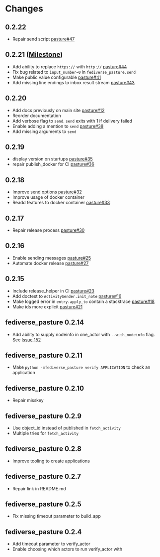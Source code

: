 <!--
SPDX-FileCopyrightText: 2024-2025 Helge

SPDX-License-Identifier: MIT
-->

# Changes

## 0.2.22

- Repair send script [pasture#47](https://codeberg.org/funfedidev/python_fediverse_pasture/issues/47)

## 0.2.21 ([Milestone](https://codeberg.org/funfedidev/python_fediverse_pasture/milestone/25834))

- Add ability to replace `https://` with `http://` [pasture#44](https://codeberg.org/funfedidev/python_fediverse_pasture/issues/44)
- Fix bug related to `input_number=0` in `fediverse_pasture.send`
- Make public value configurable [pasture#41](https://codeberg.org/funfedidev/python_fediverse_pasture/issues/41)
- Add missing line endings to inbox result stream [pasture#43](https://codeberg.org/funfedidev/python_fediverse_pasture/issues/43)

## 0.2.20

- Add docs previously on main site [pasture#12](https://codeberg.org/funfedidev/python_fediverse_pasture/issues/12)
- Reorder documentation
- Add verbose flag to `send`. `send` exits with 1 if delivery failed
- Enable adding a mention to `send` [pasture#38](https://codeberg.org/funfedidev/python_fediverse_pasture/issues/38)
- Add missing arguments to `send`

## 0.2.19

- display version on startups [pasture#35](https://codeberg.org/funfedidev/python_fediverse_pasture/issues/35)
- repair publish_docker for CI [pasture#36](https://codeberg.org/funfedidev/python_fediverse_pasture/issues/36)

## 0.2.18

- Improve send options [pasture#32](https://codeberg.org/funfedidev/python_fediverse_pasture/issues/32)
- Improve usage of docker container
- Readd features to docker container [oasture#33](https://codeberg.org/funfedidev/python_fediverse_pasture/issues/33)

## 0.2.17

- Repair release process [pasture#30](https://codeberg.org/funfedidev/python_fediverse_pasture/issues/30)

## 0.2.16

- Enable sending messages [pasture#25](https://codeberg.org/funfedidev/python_fediverse_pasture/issues/25)
- Automate docker release [pasture#27](https://codeberg.org/funfedidev/python_fediverse_pasture/issues/27)

## 0.2.15

- Include release_helper in CI [pasture#23](https://codeberg.org/funfedidev/python_fediverse_pasture/issues/23)
- Add doctest to `ActivitySender.init_note` [pasture#16](https://codeberg.org/funfedidev/python_fediverse_pasture/issues/16)
- Make logged error in `entry.apply_to` contain a stacktrace [pasture#18](https://codeberg.org/funfedidev/python_fediverse_pasture/issues/18)
- Make ids more explicit [pasture#21](https://codeberg.org/funfedidev/python_fediverse_pasture/issues/21)

## fediverse_pasture 0.2.14

- Add ability to supply nodeinfo in one_actor with `--with_nodeinfo` flag. See [Issue 152](https://codeberg.org/helge/funfedidev/issues/152)

## fediverse_pasture 0.2.11

- Make `python -mfediverse_pasture verify APPLICATION` to check an application

## fediverse_pasture 0.2.10

- Repair misskey

## fediverse_pasture 0.2.9

- Use object_id instead of published in `fetch_activity`
- Multiple tries for `fetch_activity`

## fediverse_pasture 0.2.8

- Improve tooling to create applications

## fediverse_pasture 0.2.7

- Repair link in README.md

## fediverse_pasture 0.2.5

- Fix missing timeout parameter to build_app

## fediverse_pasture 0.2.4

- Add timeout parameter to verify_actor
- Enable choosing which actors to run verify_actor with
